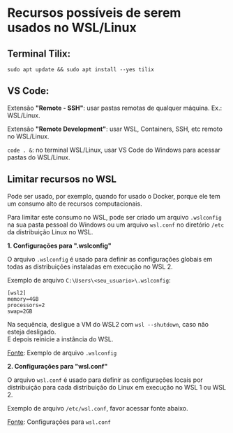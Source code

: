 # Recursos possíveis de serem usados no WSL/Linux

## Terminal Tilix:
```sudo apt update && sudo apt install --yes tilix```


## VS Code:

Extensão **"Remote - SSH"**: usar pastas remotas de qualquer máquina. Ex.: WSL/Linux.

Extensão **"Remote Development"**: usar WSL, Containers, SSH, etc remoto no WSL/Linux.

```code . &```:	no terminal WSL/Linux, usar VS Code do Windows para acessar pastas do WSL/Linux.

## Limitar recursos no WSL

Pode ser usado, por exemplo, quando for usado o Docker, porque ele tem um consumo alto de recursos computacionais.

Para limitar este consumo no WSL, pode ser criado um arquivo `.wslconfig` na sua pasta pessoal do Windows ou um arquivo `wsl.conf` no diretório `/etc` da distribuição Linux no WSL.

**1. Configurações para ".wslconfig"**

O arquivo `.wslconfig` é usado para definir as configurações globais em todas as distribuições instaladas em execução no WSL 2.

Exemplo de arquivo `C:\Users\<seu_usuario>\.wslconfig`:
```
[wsl2]
memory=4GB
processors=2
swap=2GB
```

Na sequência, desligue a VM do WSL2 com `wsl --shutdown`, caso não esteja desligado.  
E depois reinicie a instância do WSL.

[Fonte](https://learn.microsoft.com/pt-br/windows/wsl/wsl-config#wslconfig):
Exemplo de arquivo `.wslconfig`

**2. Configurações para "wsl.conf"**

O arquivo `wsl.conf` é usado para definir as configurações locais por distribuição para cada distribuição do Linux em execução no WSL 1 ou WSL 2.

Exemplo de arquivo `/etc/wsl.conf`, favor acessar fonte abaixo.

[Fonte](https://learn.microsoft.com/pt-br/windows/wsl/wsl-config):
Configurações para `wsl.conf`
